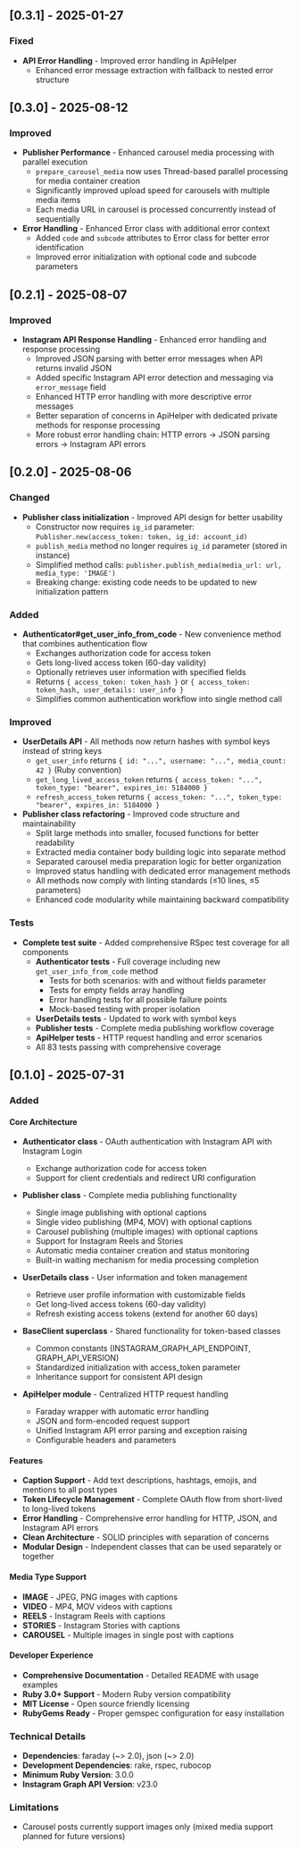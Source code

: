 ## [0.3.1] - 2025-01-27

### Fixed
- **API Error Handling** - Improved error handling in ApiHelper
  - Enhanced error message extraction with fallback to nested error structure

## [0.3.0] - 2025-08-12

### Improved
- **Publisher Performance** - Enhanced carousel media processing with parallel execution
  - `prepare_carousel_media` now uses Thread-based parallel processing for media container creation
  - Significantly improved upload speed for carousels with multiple media items
  - Each media URL in carousel is processed concurrently instead of sequentially
- **Error Handling** - Enhanced Error class with additional error context
  - Added `code` and `subcode` attributes to Error class for better error identification
  - Improved error initialization with optional code and subcode parameters

## [0.2.1] - 2025-08-07

### Improved
- **Instagram API Response Handling** - Enhanced error handling and response processing
  - Improved JSON parsing with better error messages when API returns invalid JSON
  - Added specific Instagram API error detection and messaging via `error_message` field
  - Enhanced HTTP error handling with more descriptive error messages
  - Better separation of concerns in ApiHelper with dedicated private methods for response processing
  - More robust error handling chain: HTTP errors → JSON parsing errors → Instagram API errors

## [0.2.0] - 2025-08-06

### Changed
- **Publisher class initialization** - Improved API design for better usability
  - Constructor now requires `ig_id` parameter: `Publisher.new(access_token: token, ig_id: account_id)`
  - `publish_media` method no longer requires `ig_id` parameter (stored in instance)
  - Simplified method calls: `publisher.publish_media(media_url: url, media_type: 'IMAGE')`
  - Breaking change: existing code needs to be updated to new initialization pattern

### Added
- **Authenticator#get_user_info_from_code** - New convenience method that combines authentication flow
  - Exchanges authorization code for access token
  - Gets long-lived access token (60-day validity)
  - Optionally retrieves user information with specified fields
  - Returns `{ access_token: token_hash }` or `{ access_token: token_hash, user_details: user_info }`
  - Simplifies common authentication workflow into single method call

### Improved
- **UserDetails API** - All methods now return hashes with symbol keys instead of string keys
  - `get_user_info` returns `{ id: "...", username: "...", media_count: 42 }` (Ruby convention)
  - `get_long_lived_access_token` returns `{ access_token: "...", token_type: "bearer", expires_in: 5184000 }`
  - `refresh_access_token` returns `{ access_token: "...", token_type: "bearer", expires_in: 5184000 }`
- **Publisher class refactoring** - Improved code structure and maintainability
  - Split large methods into smaller, focused functions for better readability
  - Extracted media container body building logic into separate method
  - Separated carousel media preparation logic for better organization
  - Improved status handling with dedicated error management methods
  - All methods now comply with linting standards (≤10 lines, ≤5 parameters)
  - Enhanced code modularity while maintaining backward compatibility

### Tests
- **Complete test suite** - Added comprehensive RSpec test coverage for all components
  - **Authenticator tests** - Full coverage including new `get_user_info_from_code` method
    - Tests for both scenarios: with and without fields parameter
    - Tests for empty fields array handling
    - Error handling tests for all possible failure points
    - Mock-based testing with proper isolation
  - **UserDetails tests** - Updated to work with symbol keys
  - **Publisher tests** - Complete media publishing workflow coverage
  - **ApiHelper tests** - HTTP request handling and error scenarios
  - All 83 tests passing with comprehensive coverage

## [0.1.0] - 2025-07-31

### Added

#### Core Architecture
- **Authenticator class** - OAuth authentication with Instagram API with Instagram Login
  - Exchange authorization code for access token
  - Support for client credentials and redirect URI configuration

- **Publisher class** - Complete media publishing functionality
  - Single image publishing with optional captions
  - Single video publishing (MP4, MOV) with optional captions
  - Carousel publishing (multiple images) with optional captions
  - Support for Instagram Reels and Stories
  - Automatic media container creation and status monitoring
  - Built-in waiting mechanism for media processing completion

- **UserDetails class** - User information and token management
  - Retrieve user profile information with customizable fields
  - Get long-lived access tokens (60-day validity)
  - Refresh existing access tokens (extend for another 60 days)

- **BaseClient superclass** - Shared functionality for token-based classes
  - Common constants (INSTAGRAM_GRAPH_API_ENDPOINT, GRAPH_API_VERSION)
  - Standardized initialization with access_token parameter
  - Inheritance support for consistent API design

- **ApiHelper module** - Centralized HTTP request handling
  - Faraday wrapper with automatic error handling
  - JSON and form-encoded request support
  - Unified Instagram API error parsing and exception raising
  - Configurable headers and parameters

#### Features
- **Caption Support** - Add text descriptions, hashtags, emojis, and mentions to all post types
- **Token Lifecycle Management** - Complete OAuth flow from short-lived to long-lived tokens
- **Error Handling** - Comprehensive error handling for HTTP, JSON, and Instagram API errors
- **Clean Architecture** - SOLID principles with separation of concerns
- **Modular Design** - Independent classes that can be used separately or together

#### Media Type Support
- **IMAGE** - JPEG, PNG images with captions
- **VIDEO** - MP4, MOV videos with captions  
- **REELS** - Instagram Reels with captions
- **STORIES** - Instagram Stories with captions
- **CAROUSEL** - Multiple images in single post with captions

#### Developer Experience
- **Comprehensive Documentation** - Detailed README with usage examples
- **Ruby 3.0+ Support** - Modern Ruby version compatibility
- **MIT License** - Open source friendly licensing
- **RubyGems Ready** - Proper gemspec configuration for easy installation

### Technical Details
- **Dependencies**: faraday (~> 2.0), json (~> 2.0)
- **Development Dependencies**: rake, rspec, rubocop
- **Minimum Ruby Version**: 3.0.0
- **Instagram Graph API Version**: v23.0

### Limitations
- Carousel posts currently support images only (mixed media support planned for future versions)
